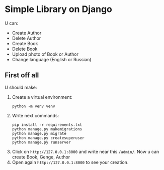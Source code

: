 # Simple Library on Django

U can: 
 
* Create Author
* Delete Author
* Create Book
* Delete Book
* Upload photo of Book or Author
* Change language (English or Russian)

## First off all

U should make:
1. Create a virtual environment:
   ```
   python -m venv venv
   ```
2. Write next commands:
   ```
   pip install -r requirements.txt
   python manage.py makemigrations
   python manage.py migrate
   python manage.py createsuperuser
   python manage.py runserver
   ```
3. Click on `http://127.0.0.1:8000` and write near this `/admin/`. Now u can create Book, Genge, Author
5. Open again `http://127.0.0.1:8000` to see your creation.
